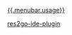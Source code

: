 

[{{.menubar.usage}}](https://gitee.com/ying32/govcl/wikis/pages?sort_id=2645001&doc_id=102420)  

[res2go-ide-plugin](https://github.com/ying32/res2go-ide-plugin)

